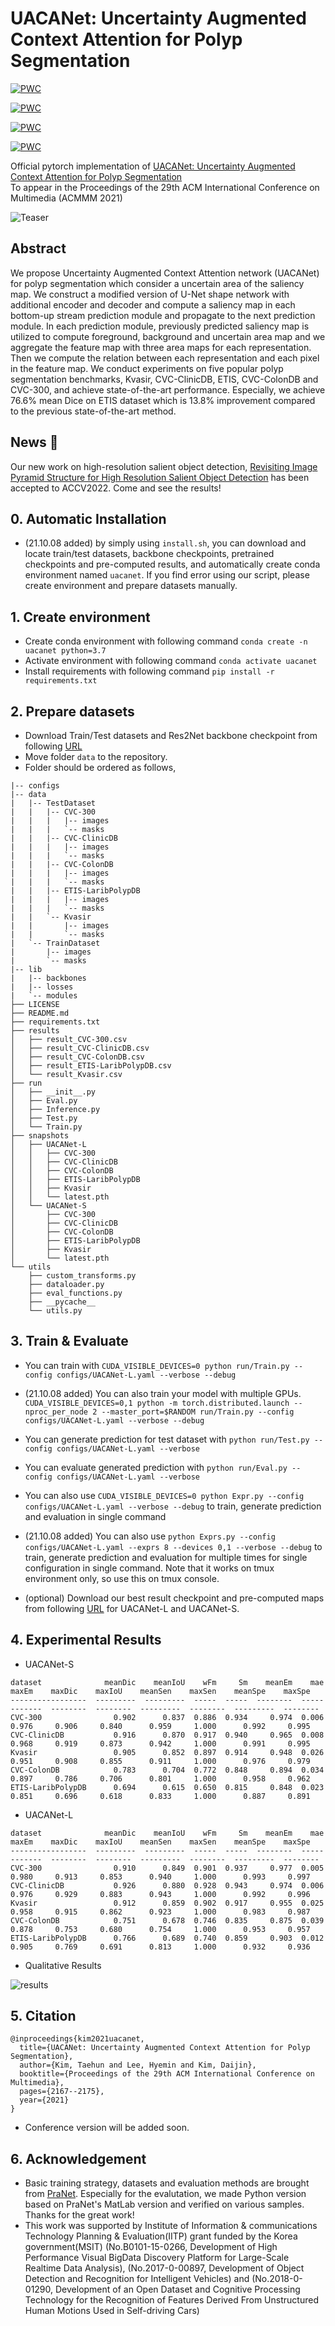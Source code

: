 # UACANet: Uncertainty Augmented Context Attention for Polyp Segmentation

[![PWC](https://img.shields.io/endpoint.svg?url=https://paperswithcode.com/badge/uacanet-uncertainty-augmented-context/medical-image-segmentation-on-cvc-colondb)](https://paperswithcode.com/sota/medical-image-segmentation-on-cvc-colondb?p=uacanet-uncertainty-augmented-context)

[![PWC](https://img.shields.io/endpoint.svg?url=https://paperswithcode.com/badge/uacanet-uncertainty-augmented-context/medical-image-segmentation-on-etis)](https://paperswithcode.com/sota/medical-image-segmentation-on-etis?p=uacanet-uncertainty-augmented-context)

[![PWC](https://img.shields.io/endpoint.svg?url=https://paperswithcode.com/badge/uacanet-uncertainty-augmented-context/medical-image-segmentation-on-kvasir-seg)](https://paperswithcode.com/sota/medical-image-segmentation-on-kvasir-seg?p=uacanet-uncertainty-augmented-context)

[![PWC](https://img.shields.io/endpoint.svg?url=https://paperswithcode.com/badge/uacanet-uncertainty-augmented-context/medical-image-segmentation-on-cvc-clinicdb)](https://paperswithcode.com/sota/medical-image-segmentation-on-cvc-clinicdb?p=uacanet-uncertainty-augmented-context)

Official pytorch implementation of [UACANet: Uncertainty Augmented Context Attention for Polyp Segmentation](https://arxiv.org/abs/2107.02368)  
To appear in the Proceedings of the 29th ACM International Conference on Multimedia (ACMMM 2021)

![Teaser](./figures/figure.jpg)

## Abstract

We propose Uncertainty Augmented Context Attention network (UACANet) for polyp segmentation which consider a uncertain area of the saliency map. We construct a modified version of U-Net shape network with additional encoder and decoder and compute a saliency map in each bottom-up stream prediction module and propagate to the next prediction module. In each prediction module, previously predicted saliency map is utilized to compute foreground, background and uncertain area map and we aggregate the feature map with three area maps for each representation. Then we compute the relation between each representation and each pixel in the feature map. We conduct experiments on five popular polyp segmentation benchmarks, Kvasir, CVC-ClinicDB, ETIS, CVC-ColonDB and CVC-300, and achieve state-of-the-art performance. Especially, we achieve 76.6% mean Dice on ETIS dataset which is 13.8% improvement compared to the previous state-of-the-art method.

## News :rocket:

Our new work on high-resolution salient object detection, [Revisiting Image Pyramid Structure for High Resolution Salient Object Detection](https://github.com/plemeri/InSPyReNet) has been accepted to ACCV2022. Come and see the results! 

## 0. Automatic Installation
  + (21.10.08 added) by simply using `install.sh`, you can download and locate train/test datasets, backbone checkpoints, pretrained checkpoints and pre-computed results, and automatically create conda environment named `uacanet`. If you find error using our script, please create environment and prepare datasets manually.  

## 1. Create environment
  + Create conda environment with following command `conda create -n uacanet python=3.7`
  + Activate environment with following command `conda activate uacanet`
  + Install requirements with following command `pip install -r requirements.txt`
  
## 2. Prepare datasets
  + Download Train/Test datasets and Res2Net backbone checkpoint from following [URL](https://postechackr-my.sharepoint.com/:u:/g/personal/taehoon1018_postech_ac_kr/EdqOjDpjDNZCnyFUd68FmzcBu9aN-vUX3HE_H1VM_9vorQ?e=xWg4Cw)
  + Move folder `data` to the repository.
  + Folder should be ordered as follows,
```
|-- configs
|-- data
|   |-- TestDataset
|   |   |-- CVC-300
|   |   |   |-- images
|   |   |   `-- masks
|   |   |-- CVC-ClinicDB
|   |   |   |-- images
|   |   |   `-- masks
|   |   |-- CVC-ColonDB
|   |   |   |-- images
|   |   |   `-- masks
|   |   |-- ETIS-LaribPolypDB
|   |   |   |-- images
|   |   |   `-- masks
|   |   `-- Kvasir
|   |       |-- images
|   |       `-- masks
|   `-- TrainDataset
|       |-- images
|       `-- masks
|-- lib
|   |-- backbones
|   |-- losses
|   `-- modules
├── LICENSE
├── README.md
├── requirements.txt
├── results
│   ├── result_CVC-300.csv
│   ├── result_CVC-ClinicDB.csv
│   ├── result_CVC-ColonDB.csv
│   ├── result_ETIS-LaribPolypDB.csv
│   └── result_Kvasir.csv
├── run
│   ├── __init__.py
│   ├── Eval.py
│   ├── Inference.py
│   ├── Test.py
│   └── Train.py
├── snapshots
│   ├── UACANet-L
│   │   ├── CVC-300
│   │   ├── CVC-ClinicDB
│   │   ├── CVC-ColonDB
│   │   ├── ETIS-LaribPolypDB
│   │   ├── Kvasir
│   │   └── latest.pth
│   └── UACANet-S
│       ├── CVC-300
│       ├── CVC-ClinicDB
│       ├── CVC-ColonDB
│       ├── ETIS-LaribPolypDB
│       ├── Kvasir
│       └── latest.pth
└── utils
    ├── custom_transforms.py
    ├── dataloader.py
    ├── eval_functions.py
    ├── __pycache__
    └── utils.py
```

## 3. Train & Evaluate
  + You can train with `CUDA_VISIBLE_DEVICES=0 python run/Train.py --config configs/UACANet-L.yaml --verbose --debug`
  + (21.10.08 added) You can also train your model with multiple GPUs. `CUDA_VISIBLE_DEVICES=0,1 python -m torch.distributed.launch --nproc_per_node 2 --master_port=$RANDOM run/Train.py --config configs/UACANet-L.yaml --verbose --debug`
  + You can generate prediction for test dataset with `python run/Test.py --config configs/UACANet-L.yaml --verbose`
  + You can evaluate generated prediction with `python run/Eval.py --config configs/UACANet-L.yaml --verbose`
  + You can also use `CUDA_VISIBLE_DEVICES=0 python Expr.py --config configs/UACANet-L.yaml --verbose --debug` to train, generate prediction and evaluation in single command
  + (21.10.08 added) You can also use `python Exprs.py --config configs/UACANet-L.yaml --exprs 8 --devices 0,1 --verbose --debug` to train, generate prediction and evaluation for multiple times for single configuration in single command. Note that it works on tmux environment only, so use this on tmux console.
  
  + (optional) Download our best result checkpoint and pre-computed maps from following [URL](https://postechackr-my.sharepoint.com/:u:/g/personal/taehoon1018_postech_ac_kr/EawsLUvLsG5LoOeJxYdF5g0BMcv-n6Wn40ETeDDtNyeDmg?e=WMjIqx) for UACANet-L and UACANet-S.

## 4. Experimental Results
  + UACANet-S
  ```
  dataset              meanDic    meanIoU    wFm     Sm    meanEm    mae    maxEm    maxDic    maxIoU    meanSen    maxSen    meanSpe    maxSpe
-----------------  ---------  ---------  -----  -----  --------  -----  -------  --------  --------  ---------  --------  ---------  --------
CVC-300                0.902      0.837  0.886  0.934     0.974  0.006    0.976     0.906     0.840      0.959     1.000      0.992     0.995
CVC-ClinicDB           0.916      0.870  0.917  0.940     0.965  0.008    0.968     0.919     0.873      0.942     1.000      0.991     0.995
Kvasir                 0.905      0.852  0.897  0.914     0.948  0.026    0.951     0.908     0.855      0.911     1.000      0.976     0.979
CVC-ColonDB            0.783      0.704  0.772  0.848     0.894  0.034    0.897     0.786     0.706      0.801     1.000      0.958     0.962
ETIS-LaribPolypDB      0.694      0.615  0.650  0.815     0.848  0.023    0.851     0.696     0.618      0.833     1.000      0.887     0.891
  ```
  + UACANet-L
  ```
  dataset              meanDic    meanIoU    wFm     Sm    meanEm    mae    maxEm    maxDic    maxIoU    meanSen    maxSen    meanSpe    maxSpe
-----------------  ---------  ---------  -----  -----  --------  -----  -------  --------  --------  ---------  --------  ---------  --------
CVC-300                0.910      0.849  0.901  0.937     0.977  0.005    0.980     0.913     0.853      0.940     1.000      0.993     0.997
CVC-ClinicDB           0.926      0.880  0.928  0.943     0.974  0.006    0.976     0.929     0.883      0.943     1.000      0.992     0.996
Kvasir                 0.912      0.859  0.902  0.917     0.955  0.025    0.958     0.915     0.862      0.923     1.000      0.983     0.987
CVC-ColonDB            0.751      0.678  0.746  0.835     0.875  0.039    0.878     0.753     0.680      0.754     1.000      0.953     0.957
ETIS-LaribPolypDB      0.766      0.689  0.740  0.859     0.903  0.012    0.905     0.769     0.691      0.813     1.000      0.932     0.936
  ```
  + Qualitative Results 


![results](./figures/results.jpg)
  
## 5. Citation
```
@inproceedings{kim2021uacanet,
  title={UACANet: Uncertainty Augmented Context Attention for Polyp Segmentation},
  author={Kim, Taehun and Lee, Hyemin and Kim, Daijin},
  booktitle={Proceedings of the 29th ACM International Conference on Multimedia},
  pages={2167--2175},
  year={2021}
}
```
  + Conference version will be added soon.

## 6. Acknowledgement
 + Basic training strategy, datasets and evaluation methods are brought from [PraNet](https://github.com/DengPingFan/PraNet). Especially for the evalutation, we made Python version based on PraNet's MatLab version and verified on various samples. Thanks for the great work!
 + This work was supported by Institute of Information & communications Technology Planning & Evaluation(IITP) grant funded by the Korea government(MSIT) (No.B0101-15-0266, Development of High Performance Visual BigData Discovery Platform for Large-Scale Realtime Data Analysis), (No.2017-0-00897, Development of Object Detection and Recognition for Intelligent Vehicles) and (No.2018-0-01290, Development of an Open Dataset and Cognitive Processing Technology for the Recognition of Features Derived From Unstructured Human Motions Used in Self-driving Cars)

